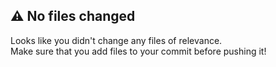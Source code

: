 ## ⚠️ No files changed

Looks like you didn't change any files of relevance.  
Make sure that you add files to your commit before pushing it!
